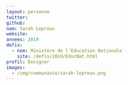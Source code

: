 ```yaml
---
layout: personne
twitter:
github:
nom: Sarah Lepreux
website:
annees: 2019
defis:
  - nom: Ministère de l'Education Nationale
    site: /defis/2019/EducNat.html
profil: Designer
images:
  - /img/communaute/sarah-lepreux.png
---
```


